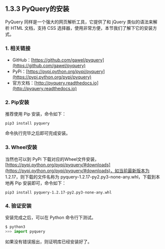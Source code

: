 ## 1.3.3 PyQuery的安装

PyQuery 同样是一个强大的网页解析工具，它提供了和 jQuery 类似的语法来解析 HTML 文档，支持 CSS 选择器，使用非常方便，本节我们了解下它的安装方式。

### 1. 相关链接

* GitHub：[https://github.com/gawel/pyquery](https://github.com/gawel/pyquery)
* PyPi：[https://pypi.python.org/pypi/pyquery](https://pypi.python.org/pypi/pyquery)
* 官方文档：[http://pyquery.readthedocs.io](http://pyquery.readthedocs.io)

### 2. Pip安装

推荐使用 Pip 安装，命令如下：

```
pip3 install pyquery
```

命令执行完毕之后即可完成安装。

### 3. Wheel安装

当然也可以到 PyPi 下载对应的Wheel文件安装，[https://pypi.python.org/pypi/pyquery/#downloads](https://pypi.python.org/pypi/pyquery/#downloads)，如当前最新版本为 1.2.17，则下载的文件名称为 pyquery-1.2.17-py2.py3-none-any.whl，下载到本地再 Pip 安装即可，命令如下：

```
pip3 install pyquery-1.2.17-py2.py3-none-any.whl 
```

### 4. 验证安装

安装完成之后，可以在 Python 命令行下测试。

```python
$ python3
>>> import pyquery
```

如果没有错误报出，则证明库已经安装好了。